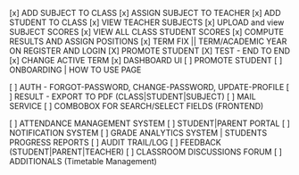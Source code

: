 <!-- TODO OR TASKS -->
[x] ADD SUBJECT TO CLASS 
[x] ASSIGN SUBJECT TO TEACHER 
[x] ADD STUDENT TO CLASS 
[x] VIEW TEACHER SUBJECTS 
[x] UPLOAD and view SUBJECT SCORES 
[x] VIEW ALL CLASS STUDENT SCORES 
[x] COMPUTE RESULTS AND ASSIGN POSITIONS 
[x] TERM FIX || TERM/ACADEMIC YEAR ON REGISTER AND LOGIN
[X] PROMOTE STUDENT
[X] TEST - END TO END 
[x] CHANGE ACTIVE TERM
[x] DASHBOARD UI
[ ] PROMOTE STUDENT
[ ] ONBOARDING | HOW TO USE PAGE


<!-- OTHERS -->
[ ] AUTH - FORGOT-PASSWORD, CHANGE-PASSWORD, UPDATE-PROFILE
[ ] RESULT - EXPORT TO PDF (CLASS|STUDENT|SUBJECT) 
[ ] MAIL SERVICE 
[ ] COMBOBOX FOR SEARCH/SELECT FIELDS (FRONTEND)

<!-- V2 FEATURES -->
[ ] ATTENDANCE MANAGEMENT SYSTEM
[ ] STUDENT|PARENT PORTAL
[ ] NOTIFICATION SYSTEM
[ ] GRADE ANALYTICS SYSTEM | STUDENTS PROGRESS REPORTS
[ ] AUDIT TRAIL/LOG
[ ] FEEDBACK (STUDENT|PARENT|TEACHER)
[ ] CLASSROOM DISCUSSIONS FORUM
[ ] ADDITIONALS (Timetable Management)
